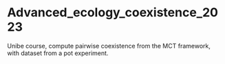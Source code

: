 # Advanced_ecology_coexistence_2023
Unibe course, compute pairwise coexistence from the MCT framework, with dataset from a pot experiment.
